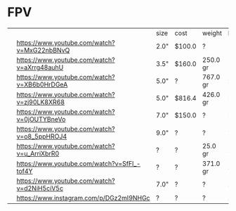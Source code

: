 # FPV

|   |   |   |   |   |   |   |   |
| --- | --- | --- | --- | --- | --- | --- | --- |
|  |  | size | cost | weight | build |  | 🛒 |
| [![image](https://github.com/kamangir/assets/blob/main/blue-flie/fpv/2in-100.png?raw=true)](https://www.youtube.com/watch?v=MxG22nbBNvQ) | https://www.youtube.com/watch?v=MxG22nbBNvQ | 2.0" | $100.0 | ? |  |  |  |
| [![image](https://github.com/kamangir/assets/blob/main/blue-flie/fpv/3_5in-160.png?raw=true)](https://www.youtube.com/watch?v=aXrrg48auhU) | https://www.youtube.com/watch?v=aXrrg48auhU | 3.5" | $160.0 | 250.0 gr |  |  |  |
| [![image](https://github.com/kamangir/assets/blob/main/blue-flie/fpv/5in.png?raw=true)](https://www.youtube.com/watch?v=XB6b0HrDGeA) | https://www.youtube.com/watch?v=XB6b0HrDGeA | 5.0" | ? | 767.0 gr | 2023 | Amazon links ⚠️ |  |
| [![image](https://github.com/kamangir/assets/blob/main/blue-flie/fpv/5in-2.png?raw=true)](https://www.youtube.com/watch?v=zj90LK8XR68) | https://www.youtube.com/watch?v=zj90LK8XR68 | 5.0" | $816.4 | 426.0 gr | 2024 |  | https://www.aliexpress.com/item/1005005105185798.html |
| [![image](https://github.com/kamangir/assets/blob/main/blue-flie/fpv/7-in.png?raw=true)](https://www.youtube.com/watch?v=0jOUTYBneVo) | https://www.youtube.com/watch?v=0jOUTYBneVo | 7.0" | $150.0 | ? | 2024 |  |  |
| [![image](https://github.com/kamangir/assets/blob/main/blue-flie/fpv/9-in.png?raw=true)](https://www.youtube.com/watch?v=o8_5ppHROJ4) | https://www.youtube.com/watch?v=o8_5ppHROJ4 | 9.0" | ? | ? | 2025 |  |  |
| [![image](https://github.com/kamangir/assets/blob/main/blue-flie/fpv/unknown.png?raw=true)](https://www.youtube.com/watch?v=u_ArriXbrR0) | https://www.youtube.com/watch?v=u_ArriXbrR0 | ? | ? | 25.0 gr | 2024 |  |  |
| [![image](https://github.com/kamangir/assets/blob/main/blue-flie/fpv/unknown-2.png?raw=true)](https://www.youtube.com/watch?v=SfFl_-tof4Y) | https://www.youtube.com/watch?v=SfFl_-tof4Y | ? | ? | 371.0 gr | 2021 |  |  |
| [![image](https://github.com/kamangir/assets/blob/main/blue-flie/fpv/7-in-2.png?raw=true)](https://www.youtube.com/watch?v=d2NiH5ciV5c) | https://www.youtube.com/watch?v=d2NiH5ciV5c | 7.0" | ? | ? | 2023 |  |  |
| [![image](https://github.com/kamangir/assets/blob/main/blue-flie/fpv/rpi-1.png?raw=true)](https://www.instagram.com/p/DGz2mI9NHGc) | https://www.instagram.com/p/DGz2mI9NHGc | ? | ? | ? | 2025 |  |  |


